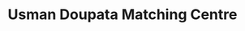 ---
title: "Usman Doupata Matching Centre"
url: /karachi/usman-doupata-matching-centre/
shop: clothes
---